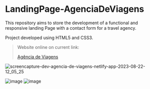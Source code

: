 # LandingPage-AgenciaDeViagens
This repository aims to store the development of a functional and responsive landing Page with a contact form for a travel agency.

Project developed using HTML5 and CSS3.

> Website online on current link:
> 
> [Agência de Viagens](https://dev-agencia-de-viagens.netlify.app)


![screencapture-dev-agencia-de-viagens-netlify-app-2023-08-22-12_05_25](https://github.com/Thiagoreis9/LandingPage-AgenciaDeViagens/assets/61464525/25c7ee97-3003-49c3-84c2-cff8757df7da)


![image](https://github.com/Thiagoreis9/LandingPage-AgenciaDeViagens/assets/61464525/be1f2356-09ea-49ce-92f2-f6ebd3a24738)
![image](https://github.com/Thiagoreis9/LandingPage-AgenciaDeViagens/assets/61464525/99e595ea-f830-447e-99dc-b467b902f391)
